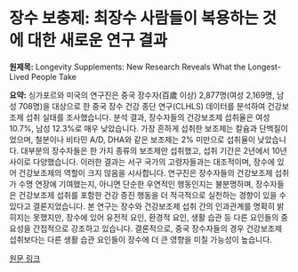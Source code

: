 # 장수 보충제: 최장수 사람들이 복용하는 것에 대한 새로운 연구 결과

**원제목:** Longevity Supplements: New Research Reveals What the Longest-Lived People Take

**요약:** 싱가포르와 미국의 연구진은 중국 장수자(百歲 이상) 2,877명(여성 2,169명, 남성 708명)을 대상으로 한 중국 장수 건강 종단 연구(CLHLS) 데이터를 분석하여 건강보조제 섭취 실태를 조사했습니다. 분석 결과, 장수자들의 건강보조제 섭취율은 여성 10.7%, 남성 12.3%로 매우 낮았습니다.  가장 흔하게 섭취한 보조제는 칼슘과 단백질이었으며, 철분이나 비타민 A/D, DHA와 같은 보조제는 2% 미만으로 섭취율이 낮았습니다.  대부분의 장수자들은 한 가지 종류의 보조제만 섭취했고, 섭취 기간은 2년에서 10년 사이로 다양했습니다.  이러한 결과는 서구 국가의 고령자들과는 대조적이며,  장수에 있어 건강보조제의 역할이 크지 않음을 시사합니다.  연구진은 장수자들의 건강보조제 섭취가 수명 연장에 기여했는지, 아니면 단순한 우연적인 행동인지는 불분명하며, 장수자들은 건강보조제 섭취를 포함한 건강 증진 행동을 더 적극적으로 실천하는 경향이 있을 수 있다고 결론지었습니다.  본 연구는 장수와 건강보조제 섭취 간의 인과관계를 명확히 밝히지는 못했지만, 장수에 있어 유전적 요인, 환경적 요인, 생활 습관 등 다른 요인들의 중요성을 간접적으로 강조하고 있습니다.  결론적으로, 중국 장수자들의 경우 건강보조제 섭취보다는 다른 생활 습관 요인들이 장수에 더 큰 영향을 미칠 가능성이 높습니다.

[원문 링크](https://www.nmn.com/news/longevity-supplements-new-research-reveals-what-the-longest-lived-people-take)
